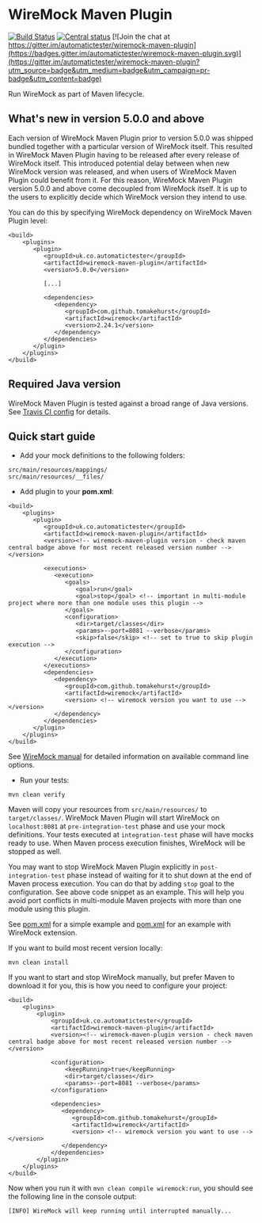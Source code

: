 # WireMock Maven Plugin

[![Build Status](https://travis-ci.com/automatictester/wiremock-maven-plugin.svg?branch=master)](https://travis-ci.com/automatictester/wiremock-maven-plugin)
[![Central status](https://maven-badges.herokuapp.com/maven-central/uk.co.automatictester/wiremock-maven-plugin/badge.svg)](https://maven-badges.herokuapp.com/maven-central/uk.co.automatictester/wiremock-maven-plugin)
[![Join the chat at https://gitter.im/automatictester/wiremock-maven-plugin](https://badges.gitter.im/automatictester/wiremock-maven-plugin.svg)](https://gitter.im/automatictester/wiremock-maven-plugin?utm_source=badge&utm_medium=badge&utm_campaign=pr-badge&utm_content=badge)

Run WireMock as part of Maven lifecycle.

## What's new in version 5.0.0 and above

Each version of WireMock Maven Plugin prior to version 5.0.0 was shipped bundled together with a particular version of WireMock itself. This resulted in 
WireMock Maven Plugin having to be released after every release of WireMock itself. This introduced potential delay between when new WireMock version was 
released, and when users of WireMock Maven Plugin could benefit from it. For this reason, WireMock Maven Plugin version 5.0.0 and above come decoupled from WireMock 
itself. It is up to the users to explicitly decide which WireMock version they intend to use.

You can do this by specifying WireMock dependency on WireMock Maven Plugin level:

```
<build>
    <plugins>
       <plugin>
          <groupId>uk.co.automatictester</groupId>
          <artifactId>wiremock-maven-plugin</artifactId>          
          <version>5.0.0</version>
          
          [...]
          
          <dependencies>
             <dependency>
                <groupId>com.github.tomakehurst</groupId>
                <artifactId>wiremock</artifactId>
                <version>2.24.1</version>
             </dependency>
          </dependencies>          
       </plugin>   
    </plugins>
</build>
```

## Required Java version

WireMock Maven Plugin is tested against a broad range of Java versions. See [Travis CI config](https://github.com/automatictester/wiremock-maven-plugin/blob/master/.travis.yml) for details.

## Quick start guide

- Add your mock definitions to the following folders:

```
src/main/resources/mappings/
src/main/resources/__files/
```

- Add plugin to your **pom.xml**:

```
<build>
    <plugins>
       <plugin>
          <groupId>uk.co.automatictester</groupId>
          <artifactId>wiremock-maven-plugin</artifactId>          
          <version><!-- wiremock-maven-plugin version - check maven central badge above for most recent released version number --></version>
          
          <executions>
             <execution>
                <goals>
                   <goal>run</goal>
                   <goal>stop</goal> <!-- important in multi-module project where more than one module uses this plugin -->
                </goals>
                <configuration>
                   <dir>target/classes</dir>
                   <params>--port=8081 --verbose</params>
                   <skip>false</skip> <!-- set to true to skip plugin execution -->
                </configuration>
             </execution>
          </executions>
          <dependencies>
             <dependency>
                <groupId>com.github.tomakehurst</groupId>
                <artifactId>wiremock</artifactId>
                <version> <!-- wiremock version you want to use --> </version>
             </dependency>
          </dependencies>          
       </plugin>   
    </plugins>
</build>
```

See [WireMock manual](http://wiremock.org/docs/running-standalone/) for detailed information on available command line options.

- Run your tests:

`mvn clean verify`

Maven will copy your resources from `src/main/resources/` to `target/classes/`. WireMock Maven Plugin will start WireMock on `localhost:8081` at 
`pre-integration-test` phase and use your mock definitions. Your tests executed at `integration-test` phase will have mocks ready to use. 
When Maven process execution finishes, WireMock will be stopped as well.

You may want to stop WireMock Maven Plugin explicitly in `post-integration-test` phase instead of waiting for it to shut down at the end of Maven process execution.
You can do that by adding `stop` goal to the configuration. See above code snippet as an example. This will help you avoid port conflicts in multi-module 
Maven projects with more than one module using this plugin.

See [pom.xml](https://github.com/automatictester/wiremock-maven-plugin/blob/master/src/it/core/pom.xml) for a simple example and [pom.xml](https://github.com/automatictester/wiremock-maven-plugin/blob/master/src/it/ext/pom.xml) for an example with WireMock extension.

If you want to build most recent version locally:

`mvn clean install`

If you want to start and stop WireMock manually, but prefer Maven to download it for you, this is how you need to configure your project:
  
```
<build>
    <plugins>
        <plugin>
            <groupId>uk.co.automatictester</groupId>
            <artifactId>wiremock-maven-plugin</artifactId>
            <version><!-- wiremock-maven-plugin version - check maven central badge above for most recent released version number --></version>
            
            <configuration>
                <keepRunning>true</keepRunning>
                <dir>target/classes</dir>
                <params>--port=8081 --verbose</params>
            </configuration>
            
            <dependencies>
               <dependency>
                  <groupId>com.github.tomakehurst</groupId>
                  <artifactId>wiremock</artifactId>
                  <version> <!-- wiremock version you want to use --> </version>
               </dependency>
            </dependencies>            
        </plugin>
    </plugins>
</build>
```

Now when you run it with `mvn clean compile wiremock:run`, you should see the following line in the console output:

```
[INFO] WireMock will keep running until interrupted manually...
```
